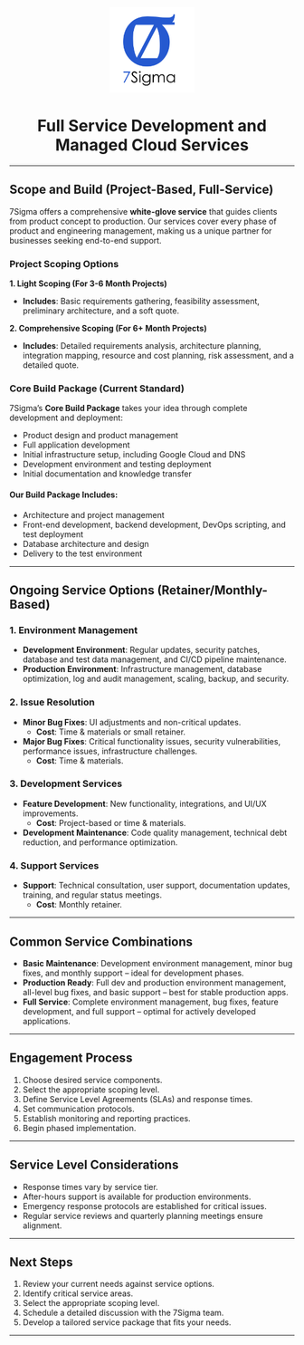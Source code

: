 <div align="center" style="mb-1">
    <img src="./logo.png" alt="Logo" width="150px"/>
    <h1>Full Service Development and Managed Cloud Services</h1>
</div>

---
## Scope and Build (Project-Based, Full-Service)

7Sigma offers a comprehensive **white-glove service** that guides clients from product concept to production. Our services cover every phase of product and engineering management, making us a unique partner for businesses seeking end-to-end support. 

### Project Scoping Options

**1. Light Scoping (For 3-6 Month Projects)**
- **Includes**: Basic requirements gathering, feasibility assessment, preliminary architecture, and a soft quote.

**2. Comprehensive Scoping (For 6+ Month Projects)**
- **Includes**: Detailed requirements analysis, architecture planning, integration mapping, resource and cost planning, risk assessment, and a detailed quote.

### Core Build Package (Current Standard)

7Sigma’s **Core Build Package** takes your idea through complete development and deployment:
- Product design and product management
- Full application development
- Initial infrastructure setup, including Google Cloud and DNS
- Development environment and testing deployment
- Initial documentation and knowledge transfer

#### Our Build Package Includes:
- Architecture and project management
- Front-end development, backend development, DevOps scripting, and test deployment
- Database architecture and design
- Delivery to the test environment

---

## Ongoing Service Options (Retainer/Monthly-Based)

### 1. Environment Management
- **Development Environment**: Regular updates, security patches, database and test data management, and CI/CD pipeline maintenance.
- **Production Environment**: Infrastructure management, database optimization, log and audit management, scaling, backup, and security.

### 2. Issue Resolution
- **Minor Bug Fixes**: UI adjustments and non-critical updates.
  - **Cost**: Time & materials or small retainer.
- **Major Bug Fixes**: Critical functionality issues, security vulnerabilities, performance issues, infrastructure challenges.
  - **Cost**: Time & materials.

### 3. Development Services
- **Feature Development**: New functionality, integrations, and UI/UX improvements.
  - **Cost**: Project-based or time & materials.
- **Development Maintenance**: Code quality management, technical debt reduction, and performance optimization.

### 4. Support Services
- **Support**: Technical consultation, user support, documentation updates, training, and regular status meetings.
  - **Cost**: Monthly retainer.

---

## Common Service Combinations

- **Basic Maintenance**: Development environment management, minor bug fixes, and monthly support – ideal for development phases.
- **Production Ready**: Full dev and production environment management, all-level bug fixes, and basic support – best for stable production apps.
- **Full Service**: Complete environment management, bug fixes, feature development, and full support – optimal for actively developed applications.

---

## Engagement Process
1. Choose desired service components.
2. Select the appropriate scoping level.
3. Define Service Level Agreements (SLAs) and response times.
4. Set communication protocols.
5. Establish monitoring and reporting practices.
6. Begin phased implementation.

---

## Service Level Considerations
- Response times vary by service tier.
- After-hours support is available for production environments.
- Emergency response protocols are established for critical issues.
- Regular service reviews and quarterly planning meetings ensure alignment.

---

## Next Steps
1. Review your current needs against service options.
2. Identify critical service areas.
3. Select the appropriate scoping level.
4. Schedule a detailed discussion with the 7Sigma team.
5. Develop a tailored service package that fits your needs.

---
